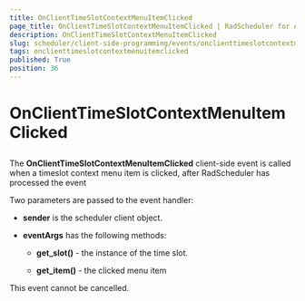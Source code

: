 ```yaml
---
title: OnClientTimeSlotContextMenuItemClicked
page_title: OnClientTimeSlotContextMenuItemClicked | RadScheduler for ASP.NET AJAX Documentation
description: OnClientTimeSlotContextMenuItemClicked
slug: scheduler/client-side-programming/events/onclienttimeslotcontextmenuitemclicked
tags: onclienttimeslotcontextmenuitemclicked
published: True
position: 36
---
```


# OnClientTimeSlotContextMenuItemClicked



## 

The **OnClientTimeSlotContextMenuItemClicked** client-side event is called when a timeslot context menu item is clicked, after RadScheduler has processed the event

Two parameters are passed to the event handler:

* **sender** is the scheduler client object.

* **eventArgs** has the following methods:

	* **get_slot()** - the instance of the time slot.

	* **get_item()** - the clicked menu item

This event cannot be cancelled.
